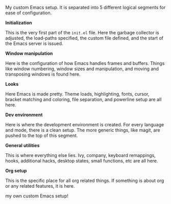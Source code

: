 My custom Emacs setup. It is separated into 5 different logical segments for ease of configuration.

**Initialization**

This is the very first part of the `init.el` file. Here the garbage collector is adjusted, the load-paths specified, the custom file defined, and the start of the Emacs server is issued.

**Window manipulation**

Here is the configuration of how Emacs handles frames and buffers. Things like window numbering, window sizes and manipulation, and moving and transposing windows is found here.

**Looks**

Here Emacs is made pretty. Theme loads, highlighting, fonts, cursor, bracket matching and coloring, file separation, and powerline setup are all here.

**Dev environment**

Here is where the development environment is created. For every language and mode, there is a clean setup. The more generic things, like magit, are pushed to the top of this segment.

**General utilities**

This is where everything else lies. Ivy, company, keyboard remappings, hooks, additional hacks, desktop states, small functions, etc are all here.

**Org setup**

This is the specific place for all org related things. If something is about org or any related features, it is here.

my own custom Emacs setup!
